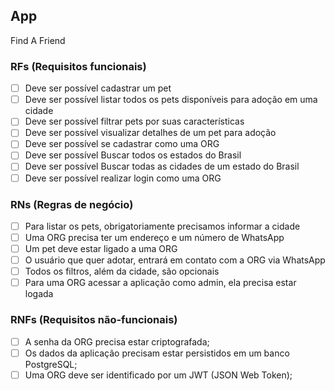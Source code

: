 ## App

Find A Friend

### RFs (Requisitos funcionais)

- [ ] Deve ser possível cadastrar um pet
- [ ] Deve ser possível listar todos os pets disponíveis para adoção em uma cidade
- [ ] Deve ser possível filtrar pets por suas características
- [ ] Deve ser possível visualizar detalhes de um pet para adoção
- [ ] Deve ser possível se cadastrar como uma ORG
- [ ] Deve ser possível Buscar todos os estados do Brasil
- [ ] Deve ser possível Buscar todas as cidades de um estado do Brasil
- [ ] Deve ser possível realizar login como uma ORG

### RNs (Regras de negócio)

- [ ] Para listar os pets, obrigatoriamente precisamos informar a cidade
- [ ] Uma ORG precisa ter um endereço e um número de WhatsApp
- [ ] Um pet deve estar ligado a uma ORG
- [ ] O usuário que quer adotar, entrará em contato com a ORG via WhatsApp
- [ ] Todos os filtros, além da cidade, são opcionais
- [ ] Para uma ORG acessar a aplicação como admin, ela precisa estar logada

### RNFs (Requisitos não-funcionais)

- [ ] A senha da ORG precisa estar criptografada;
- [ ] Os dados da aplicação precisam estar persistidos em um banco PostgreSQL;
- [ ] Uma ORG deve ser identificado por um JWT (JSON Web Token);
